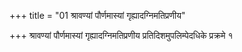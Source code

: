 +++
title = "01 श्रावण्यां पौर्णमास्यां गृह्यादग्निमतिप्रणीय"

+++
श्रावण्यां पौर्णमास्यां गृह्यादग्निमतिप्रणीय प्रतिदिशमुपलिम्पेदधिके प्रक्रमे १